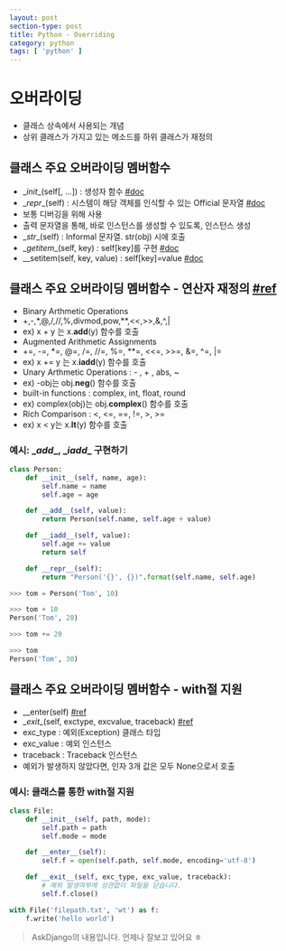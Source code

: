 ```yaml
---
layout: post
section-type: post
title: Python - Overriding
category: python
tags: [ 'python' ]
---
```


# 오버라이딩

- 클래스 상속에서 사용되는 개념
- 상위 클래스가 가지고 있는 메소드를 하위 클래스가 재정의

## 클래스 주요 오버라이딩 멤버함수

- \__init__(self[, ...]) : 생성자 함수 [#doc](https://docs.python.org/3/reference/datamodel.html#object.__init__)
- \__repr__(self) : 시스템이 해당 객체를 인식할 수 있는 Official 문자열 [#doc](https://docs.python.org/3/reference/datamodel.html#object.__repr__)
 - 보통 디버깅을 위해 사용
 - 출력 문자열을 통해, 바로 인스턴스를 생성할 수 있도록, 인스턴스 생성
- \__str__(self) : Informal 문자열. str(obj) 시에 호출
- \__getitem__(self, key) : self[key]를 구현 [#doc](https://docs.python.org/3/reference/datamodel.html#object.__getitem__)
- \__setitem(self, key, value) : self[key]=value [#doc](https://docs.python.org/3/reference/datamodel.html#object.__setitem__)

## 클래스 주요 오버라이딩 멤버함수 - 연산자 재정의 [#ref](https://docs.python.org/3/reference/datamodel.html#emulating-numeric-types)

- Binary Arthmetic Operations
 - +,-,*,@,/,//,%,divmod,pow,**,<<,>>,&,^,|
 - ex) x + y 는 x.__add__(y) 함수를 호출
- Augmented Arithmetic Assignments
 - +=, -=, *=, @=, /=, //=, %=, **=, <<=, >>=, &=, ^=, |=
 - ex) x += y 는 x.__iadd__(y) 함수를 호출
- Unary Arthmetic Operations : - , + , abs, ~
 - ex) -obj는 obj.__neg__() 함수를 호출
- built-in functions : complex, int, float, round
 - ex) complex(obj)는 obj.__complex__() 함수를 호출
- Rich Comparison : <, <=, ==, !=, >, >=
 - ex) x < y는 x.__lt__(y) 함수를 호출

### 예시: \__add__, \__iadd__ 구현하기

```Python
class Person:
    def __init__(self, name, age):
        self.name = name
        self.age = age

    def __add__(self, value):
        return Person(self.name, self.age + value)

    def __iadd__(self, value):
        self.age += value
        return self

    def __repr__(self):
        return "Person('{}', {})".format(self.name, self.age)

>>> tom = Person('Tom', 10)

>>> tom + 10
Person('Tom', 20)

>>> tom += 20

>>> tom
Person('Tom', 30)
```

## 클래스 주요 오버라이딩 멤버함수 - with절 지원

- \__enter(self) [#ref](https://docs.python.org/3/reference/datamodel.html#object.__enter__)
- \__exit__(self, exctype, excvalue, traceback) [#ref](https://docs.python.org/3/reference/datamodel.html#object.__exit__)
 - exc_type : 예외(Exception) 클래스 타입
 - exc_value : 예외 인스턴스
 - traceback : Traceback 인스턴스
 - 예외가 발생하지 않았다면, 인자 3개 값은 모두 None으로서 호출

### 예시: 클래스를 통한 with절 지원

```Python
class File:
    def __init__(self, path, mode):
        self.path = path
        self.mode = mode

    def __enter__(self):
        self.f = open(self.path, self.mode, encoding='utf-8')

    def __exit__(self, exc_type, exc_value, traceback):
        # 예외 발생여부에 상관없이 파일을 닫습니다.
        self.f.close()

with File('filepath.txt', 'wt') as f:
    f.write('hello world')
```

> AskDjango의 내용입니다. 언제나 잘보고 있어요 ㅎ
